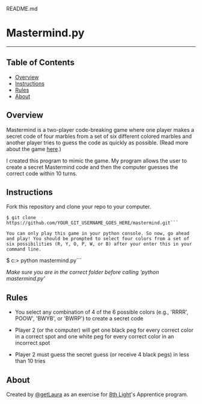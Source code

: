 README.md

Mastermind.py
=========
----
## Table of Contents
 
* [Overview](#Overview)
* [Instructions](#Instructions)
* [Rules](#Rules)
* [About](#About)
 
## <a name="Overview"></a>Overview
Mastermind is a two-player code-breaking game where one player makes a secret code of four marbles from a set of six different colored marbles and another player tries to guess the code as quickly as possible. (Read more about the game [here][1].) 

I created this program to mimic the game. My program allows the user to create a secret Mastermind code and then the computer guesses the correct code within 10 turns. 

## <a name="Instructions"></a>Instructions

Fork this repository and clone your repo to your computer.

```
$ git clone https://github.com/YOUR_GIT_USERNAME_GOES_HERE/mastermind.git```

You can only play this game in your python console. So now, go ahead and play! You should be prompted to select four colors from a set of six possibilities (R, Y, O, P, W, or B) after your enter this in your command line.
```
$ c:\> python mastermind.py```

*Make sure you are in the correct folder before calling 'python mastermind.py'*
 
## <a name="Rules"></a>Rules

  - You select any combination of 4 of the 6 possible colors (e.g., 'RRRR', POOW', 'BWYB', or 'BWRP') to create a secret code
 
  - Player 2 (or the computer) will get one black peg for every correct color in a correct spot and one white peg for every correct color in an incorrect spot

  - Player 2 must guess the secret guess (or receive 4 black pegs) in less than 10 tries

## <a name="About"></a>About
Created by [@getLaura][2] as an exercise for [8th Light][3]'s Apprentice program. 


[1]:http://en.wikipedia.org/wiki/Mastermind_(board_game)
[2]:http://twitter.com/getlaura
[3]:http://8thlight.com

    